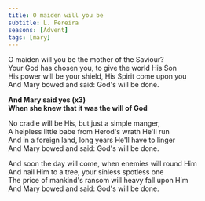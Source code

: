 ```yaml
---
title: O maiden will you be
subtitle: L. Pereira
seasons: [Advent]
tags: [mary]
---
```


O maiden will you be the mother of the Saviour?   
Your God has chosen you, to give the world His Son   
His power will be your shield, His Spirit come upon you   
And Mary bowed and said: God's will be done.

**And Mary said yes (x3)   
When she knew that it was the will of God**

No cradle will be His, but just a simple manger,   
A helpless little babe from Herod's wrath He'll run   
And in a foreign land, long years He'll have to linger   
And Mary bowed and said: God's will be done.

And soon the day will come, when enemies will round Him   
And nail Him to a tree, your sinless spotless one   
The price of mankind's ransom will heavy fall upon Him   
And Mary bowed and said: God's will be done.

